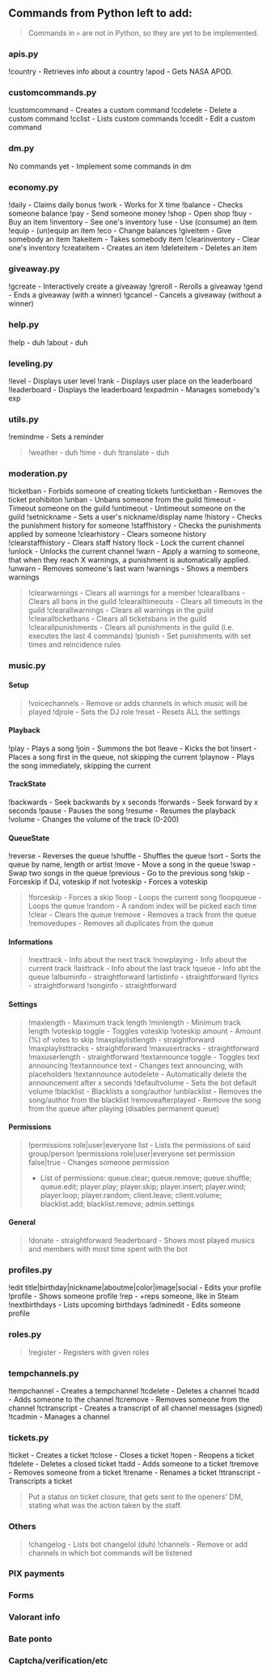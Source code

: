 ## Commands from Python left to add:
> Commands in `>` are not in Python, so they are yet to be implemented. 

### apis.py
!country - Retrieves info about a country
!apod - Gets NASA APOD.

### customcommands.py
!customcommand - Creates a custom command
!ccdelete - Delete a custom command
!cclist - Lists custom commands
!ccedit - Edit a custom command

### dm.py
No commands yet - Implement some commands in dm

### economy.py
!daily - Claims daily bonus
!work - Works for X time
!balance - Checks someone balance
!pay - Send someone money
!shop - Open shop
!buy - Buy an item
!inventory - See one's inventory
!use - Use (consume) an item
!equip - (un)equip an item
!eco - Change balances
!giveitem - Give somebody an item
!takeitem - Takes somebody item
!clearinventory - Clear one's inventory
!createitem - Creates an item
!deleteitem - Deletes an item

### giveaway.py
!gcreate - Interactively create a giveaway
!greroll - Rerolls a giveaway
!gend - Ends a giveaway (with a winner)
!gcancel - Cancels a giveaway (without a winner)

### help.py
!help - duh
!about - duh

### leveling.py
!level - Displays user level
!rank - Displays user place on the leaderboard
!leaderboard - Displays the leaderboard
!expadmin - Manages somebody's exp

### utils.py
!remindme - Sets a reminder
> !weather - duh
> !time - duh
> !translate - duh

### moderation.py
!ticketban - Forbids someone of creating tickets
!unticketban - Removes the ticket prohibiton
!unban - Unbans someone from the guild
!timeout - Timeout someone on the guild
!untimeout - Untimeout someone on the guild
!setnickname - Sets a user's nickname/display name
!history - Checks the punishment history for someone
!staffhistory - Checks the punishments applied by someone
!clearhistory - Clears someone history
!clearstaffhistory - Clears staff history
!lock - Lock the current channel
!unlock - Unlocks the current channel
!warn - Apply a warning to someone, that when they reach X warnings, a punishment is automatically applied.
!unwarn - Removes someone's last warn
!warnings - Shows a members warnings
> !clearwarnings - Clears all warnings for a member
> !clearallbans - Clears all bans in the guild
> !clearalltimeouts - Clears all timeouts in the guild
> !clearallwarnings - Clears all warnings in the guild
> !clearallticketbans - Clears all ticketsbans in the guild
> !clearallpunishments - Clears all punishments in the guild (i.e. executes the last 4 commands)
> !punish - Set punishments with set times and reincidence rules

### music.py
#### Setup
> !voicechannels - Remove or adds channels in which music will be played
> !djrole - Sets the DJ role
> !reset - Resets ALL the settings

#### Playback
!play - Plays a song
!join - Summons the bot
!leave - Kicks the bot
!insert - Places a song first in the queue, not skipping the current
!playnow - Plays the song immediately, skipping the current

#### TrackState
!backwards - Seek backwards by x seconds
!forwards - Seek forward by x seconds
!pause - Pauses the song
!resume - Resumes the playback
!volume - Changes the volume of the track (0-200)

#### QueueState
!reverse - Reverses the queue
!shuffle - Shuffles the queue
!sort - Sorts the queue by name, length or artist
!move - Move a song in the queue
!swap - Swap two songs in the queue
!previous - Go to the previous song
!skip - Forceskip if DJ, voteskip if not
!voteskip - Forces a voteskip
> !forceskip - Forces a skip
!loop - Loops the current song
!loopqueue - Loops the queue
!random - A random index will be picked each time
!clear - Clears the queue
!remove - Removes a track from the queue
!removedupes - Removes all duplicates from the queue

#### Informations
> !nexttrack - Info about the next track
> !nowplaying - Info about the current track
> !lasttrack - Info about the last track
> !queue - Info abt the queue
> !albuminfo - straightforward
> !artistinfo - straightforward
> !lyrics - straightforward
> !songinfo - straightforward

#### Settings
> !maxlength - Maximum track length
> !minlength - Minimum track length
> !voteskip toggle - Toggles voteskip
> !voteskip amount - Amount (%) of votes to skip
> !maxplaylistlength - straightforward
> !maxplaylisttracks - straightforward
> !maxusertracks - straightforward
> !maxuserlength - straightforward
> !textannounce toggle - Toggles text announcing
> !textannounce text - Changes text announcing, with placeholders
> !textannounce autodelete - Automatically delete the announcement after x seconds
> !defaultvolume - Sets the bot default volume
> !blacklist - Blacklists a song/author
> !unblacklist - Removes the song/author from the blacklist
> !removeafterplayed - Remove the song from the queue after playing (disables permanent queue)
 
#### Permissions
> !permissions role|user|everyone list - Lists the permissions of said group/person
> !permissions role|user|everyone set permission false|true - Changes someone permission
> - List of permissions: queue.clear; queue.remove; queue.shuffle; queue.edit; player.play; player.skip; player.insert; player.wind; player.loop; player.random; client.leave; client.volume; blacklist.add; blacklist.remove; admin.settings

#### General
> !donate - straightforward
> !leaderboard - Shows most played musics and members with most time spent with the bot

### profiles.py
!edit title|birthday|nickname|aboutme|color|image|social - Edits your profile
!profile - Shows someone profile
!rep - +reps someone, like in Steam
!nextbirthdays - Lists upcoming birthdays
!adminedit - Edits someone profile

### roles.py
> !register - Registers with given roles

### tempchannels.py
!tempchannel - Creates a tempchannel
!tcdelete - Deletes a channel
!tcadd - Adds someone to the channel
!tcremove - Removes someone from the channel
!tctranscript - Creates a transcript of all channel messages (signed)
!tcadmin - Manages a channel

### tickets.py
!ticket - Creates a ticket
!tclose - Closes a ticket
!topen - Reopens a ticket
!tdelete - Deletes a closed ticket
!tadd - Adds someone to a ticket
!tremove - Removes someone from a ticket
!trename - Renames a ticket
!ttranscript - Transcripts a ticket
> Put a status on ticket closure, that gets sent to the openers' DM, stating what was the action taken by the staff.

### Others
> !changelog - Lists bot changelol (duh)
> !channels - Remove or add channels in which bot commands will be listened

### PIX payments
### Forms
### Valorant info
### Bate ponto
### Captcha/verification/etc    